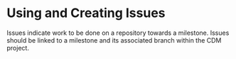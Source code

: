 # Using and Creating Issues

Issues indicate work to be done on a repository towards a milestone. Issues should be linked to a milestone and its associated branch within the CDM project.
